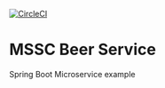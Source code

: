 [![CircleCI](https://dl.circleci.com/status-badge/img/gh/VitorGCS/vg-beer-service/tree/master.svg?style=svg)](https://dl.circleci.com/status-badge/redirect/gh/VitorGCS/vg-beer-service/tree/master)
# MSSC Beer Service

Spring Boot Microservice example
